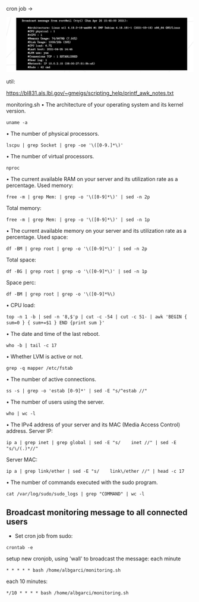 

cron job ->

![alt](https://github.com/yeta1990/born2beroot-guide/blob/main/Screen%20Shot%202021-09-22%20at%207.57.22%20PM.png?raw=true)

util:

https://bl831.als.lbl.gov/~gmeigs/scripting_help/printf_awk_notes.txt

monitoring.sh
• The architecture of your operating system and its kernel version.
```
uname -a
```

• The number of physical processors.
```
lscpu | grep Socket | grep -oe '\([0-9.]*\)'
```

• The number of virtual processors.
```
nproc
```

• The current available RAM on your server and its utilization rate as a percentage.
Used memory:
```
free -m | grep Mem: | grep -o '\([0-9]*\)' | sed -n 2p
```
Total memory:
```
free -m | grep Mem: | grep -o '\([0-9]*\)' | sed -n 1p
```

• The current available memory on your server and its utilization rate as a percentage.
Used space:
```
df -BM | grep root | grep -o '\([0-9]*\)' | sed -n 2p
```

Total space:
```
df -BG | grep root | grep -o '\([0-9]*\)' | sed -n 1p
```
Space perc:
```
df -BM | grep root | grep -o '\([0-9]*%\)
```

• CPU load:
```
top -n 1 -b | sed -n '8,$'p | cut -c -54 | cut -c 51- | awk 'BEGIN { sum=0 } { sum+=$1 } END {print sum }'
```

• The date and time of the last reboot.
```
who -b | tail -c 17
```

• Whether LVM is active or not.
```
grep -q mapper /etc/fstab
```

• The number of active connections.
```
ss -s | grep -o 'estab [0-9]*' | sed -E "s/^estab //"
```

• The number of users using the server.
```
who | wc -l
```

• The IPv4 address of your server and its MAC (Media Access Control) address.
Server IP:
```
ip a | grep inet | grep global | sed -E "s/    inet //" | sed -E "s/\/(.)*//"
```
Server MAC:
```
ip a | grep link/ether | sed -E "s/    link\/ether //" | head -c 17
```

• The number of commands executed with the sudo program.
```
cat /var/log/sudo/sudo_logs | grep "COMMAND" | wc -l
```


## Broadcast monitoring message to all connected users

- Set cron job from sudo:
```
crontab -e
```

setup new cronjob, using 'wall' to broadcast the message:
each minute
```
* * * * * bash /home/albgarci/monitoring.sh
```

each 10 minutes:
```
*/10 * * * * bash /home/albgarci/monitoring.sh
```


